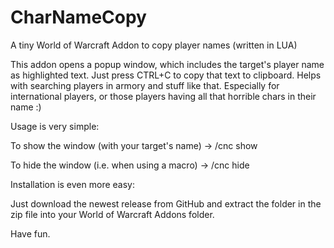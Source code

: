 # CharNameCopy
A tiny World of Warcraft Addon to copy player names (written in LUA)

This addon opens a popup window, which includes the target's player name as highlighted text. Just press CTRL+C to copy that text to clipboard. Helps with searching players in armory and stuff like that. Especially for international players, or those players having all that horrible chars in their name :)

Usage is very simple:

To show the window (with your target's name) -> /cnc show

To hide the window (i.e. when using a macro) -> /cnc hide

Installation is even more easy:

Just download the newest release from GitHub and extract the folder in the zip file into your World of Warcraft Addons folder.

Have fun.
